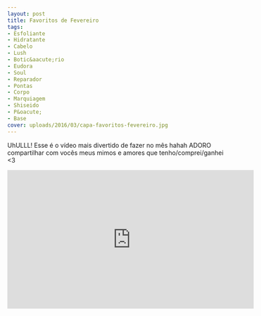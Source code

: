 ```yaml
---
layout: post
title: Favoritos de Fevereiro
tags:
- Esfoliante
- Hidratante
- Cabelo
- Lush
- Botic&aacute;rio
- Eudora
- Soul
- Reparador
- Pontas
- Corpo
- Marquiagem
- Shiseido
- P&oacute;
- Base
cover: uploads/2016/03/capa-favoritos-fevereiro.jpg
---
```


UhULLL! Esse &eacute; o v&iacute;deo mais divertido de fazer no m&ecirc;s hahah ADORO compartilhar com voc&ecirc;s meus mimos e amores que tenho/comprei/ganhei <3

<iframe width="560" height="315" src="https://www.youtube.com/embed/B-4vyFrbJqg" frameborder="0" allowfullscreen></iframe>
